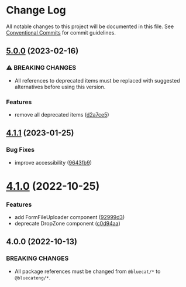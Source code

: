 # Change Log

All notable changes to this project will be documented in this file.
See [Conventional Commits](https://conventionalcommits.org) for commit guidelines.

## [5.0.0](https://github.com/bluecatengineering/pelagos-packages/compare/@bluecateng/pelagos-forms@4.1.1...@bluecateng/pelagos-forms@5.0.0) (2023-02-16)

### ⚠ BREAKING CHANGES

- All references to deprecated items must be replaced with
  suggested alternatives before using this version.

### Features

- remove all deprecated items ([d2a7ce5](https://github.com/bluecatengineering/pelagos-packages/commit/d2a7ce54b1bdafe20038adf70c20e0ab035cd970))

## [4.1.1](https://github.com/bluecatengineering/pelagos-packages/compare/@bluecateng/pelagos-forms@4.1.0...@bluecateng/pelagos-forms@4.1.1) (2023-01-25)

### Bug Fixes

- improve accessibility ([9643fb9](https://github.com/bluecatengineering/pelagos-packages/commit/9643fb902759b568c22538da553274e70d2cbd0f))

# [4.1.0](https://github.com/bluecatengineering/pelagos-packages/compare/@bluecateng/pelagos-forms@4.0.0...@bluecateng/pelagos-forms@4.1.0) (2022-10-25)

### Features

- add FormFileUploader component ([92999d3](https://github.com/bluecatengineering/pelagos-packages/commit/92999d30de90820ac02fbd8af16881911ebc3ae0))
- deprecate DropZone component ([c0d94aa](https://github.com/bluecatengineering/pelagos-packages/commit/c0d94aad7c356fb6e1c5b342e47800301920934d))

## 4.0.0 (2022-10-13)

### BREAKING CHANGES

- All package references must be changed from `@bluecat/*` to `@bluecateng/*`.
